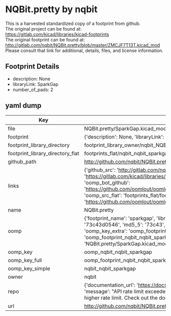 # NQBit.pretty by nqbit  
This is a harvested standardized copy of a footprint from github.  
The original project can be found at:  
https://gitlab.com/kicad/libraries/kicad-footprints  
The original footprint can be found at:
http://gitlab.com/nqbit/NQBit.pretty/blob/master/ZMCJF7T13T.kicad_mod
Please consult that link for additional, details, files, and license information.  
## Footprint Details
* description: None  
* libraryLink: SparkGap  
* number_of_pads: 2  
## yaml dump  
| Key | Value |  
| --- | --- |  
| file | NQBit.pretty/SparkGap.kicad_mod |  
| footprint | {'description': None, 'libraryLink': 'SparkGap', 'number_of_pads': 2} |  
| footprint_library_directory | footprint_library_owner/nqbit_NQBit.pretty |  
| footprint_library_directory_flat | footprints_flat/nqbit_nqbit_sparkgap/working |  
| github_path | http://github.com/nqbit/NQBit.pretty/blob/master/SparkGap.kicad_mod |  
| links | {'github_src': 'http://gitlab.com/nqbit/NQBit.pretty/blob/master/ZMCJF7T13T.kicad_mod', 'github_src_repo': 'https://gitlab.com/kicad/libraries/kicad-footprints', 'oomp_bot': 'footprints/nqbit_nqbit_sparkgap/working', 'oomp_bot_github': 'https://github.com/oomlout/oomlout_oomp_footprint_bot/tree/main/footprints/nqbit_nqbit_sparkgap/working', 'oomp_src_flat': 'footprints_flat/footprints_flat/nqbit_nqbit_sparkgap/working', 'oomp_src_flat_github': 'https://github.com/oomlout/oomlout_oomp_footprint_src/tree/main/footprints_flat/nqbit_nqbit_sparkgap/working'} |  
| name | NQBit.pretty |  
| oomp | {'footprint_name': 'sparkgap', 'library_name': 'nqbit', 'md5': '73c43d05463e25f28f9eebac654a6ba3', 'md5_10': '73c43d0546', 'md5_5': '73c43', 'md5_6': '73c43d', 'oomp_key': 'oomp_nqbit_nqbit_sparkgap', 'oomp_key_extra': 'oomp_footprint_nqbit_nqbit_sparkgap', 'oomp_key_full': 'oomp_footprint_nqbit_nqbit_sparkgap_73c43d', 'oomp_key_simple': 'nqbit_nqbit_sparkgap', 'original_filename': 'NQBit.pretty/SparkGap.kicad_mod', 'owner_name': 'nqbit'} |  
| oomp_key | oomp_nqbit_nqbit_sparkgap |  
| oomp_key_full | oomp_footprint_nqbit_nqbit_sparkgap |  
| oomp_key_simple | nqbit_nqbit_sparkgap |  
| owner | nqbit |  
| repo | {'documentation_url': 'https://docs.github.com/rest/overview/resources-in-the-rest-api#rate-limiting', 'message': "API rate limit exceeded for 84.66.173.59. (But here's the good news: Authenticated requests get a higher rate limit. Check out the documentation for more details.)"} |  
| url | http://github.com/nqbit/NQBit.pretty |  

